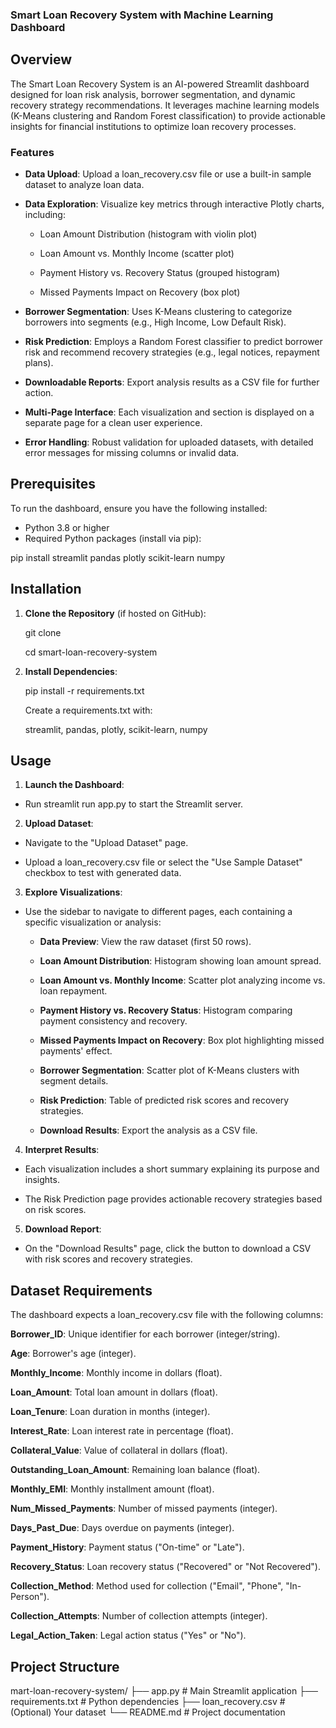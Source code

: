 ### Smart Loan Recovery System with Machine Learning Dashboard

## Overview

The Smart Loan Recovery System is an AI-powered Streamlit dashboard designed for loan risk analysis, borrower segmentation, and dynamic recovery strategy recommendations. It leverages machine learning models (K-Means clustering and Random Forest classification) to provide actionable insights for financial institutions to optimize loan recovery processes.

### Features

* **Data Upload**: Upload a loan_recovery.csv file or use a built-in sample dataset to analyze loan data.

* **Data Exploration**: Visualize key metrics through interactive Plotly charts, including:

  * Loan Amount Distribution (histogram with violin plot)

  * Loan Amount vs. Monthly Income (scatter plot)

  * Payment History vs. Recovery Status (grouped histogram)

  * Missed Payments Impact on Recovery (box plot)

* **Borrower Segmentation**: Uses K-Means clustering to categorize borrowers into segments (e.g., High Income, Low Default Risk).

* **Risk Prediction**: Employs a Random Forest classifier to predict borrower risk and recommend recovery strategies (e.g., legal notices, repayment plans).

* **Downloadable Reports**: Export analysis results as a CSV file for further action.

* **Multi-Page Interface**: Each visualization and section is displayed on a separate page for a clean user experience.

* **Error Handling**: Robust validation for uploaded datasets, with detailed error messages for missing columns or invalid data.

## Prerequisites

To run the dashboard, ensure you have the following installed:
 * Python 3.8 or higher
 * Required Python packages (install via pip):

 pip install streamlit pandas plotly scikit-learn numpy

## Installation

1. **Clone the Repository** (if hosted on GitHub):

   git clone <repository-url>

   cd smart-loan-recovery-system

2. **Install Dependencies**:

   pip install -r requirements.txt

   Create a requirements.txt with:

   streamlit,
   pandas,
   plotly,
   scikit-learn,
   numpy

## Usage

1. **Launch the Dashboard**:

 * Run streamlit run app.py to start the Streamlit server.

2. **Upload Dataset**:

 * Navigate to the "Upload Dataset" page.
 
 * Upload a loan_recovery.csv file or select the "Use Sample Dataset" checkbox to test with generated data.

3. **Explore Visualizations**:

 * Use the sidebar to navigate to different pages, each containing a specific visualization or analysis:

   * **Data Preview**: View the raw dataset (first 50 rows).

   * **Loan Amount Distribution**: Histogram showing loan amount spread.

   * **Loan Amount vs. Monthly Income**: Scatter plot analyzing income vs. loan repayment.

   * **Payment History vs. Recovery Status**: Histogram comparing payment consistency and recovery.

   * **Missed Payments Impact on Recovery**: Box plot highlighting missed payments' effect.

   * **Borrower Segmentation**: Scatter plot of K-Means clusters with segment details.

   * **Risk Prediction**: Table of predicted risk scores and recovery strategies.

   * **Download Results**: Export the analysis as a CSV file.

4. **Interpret Results**:

  * Each visualization includes a short summary explaining its purpose and insights.

  * The Risk Prediction page provides actionable recovery strategies based on risk scores.

5. **Download Report**:

  * On the "Download Results" page, click the button to download a CSV with risk scores and recovery strategies.

## Dataset Requirements

The dashboard expects a loan_recovery.csv file with the following columns:

  **Borrower_ID**: Unique identifier for each borrower (integer/string).

  **Age**: Borrower's age (integer).

  **Monthly_Income**: Monthly income in dollars (float).

  **Loan_Amount**: Total loan amount in dollars (float).

  **Loan_Tenure**: Loan duration in months (integer).

  **Interest_Rate**: Loan interest rate in percentage (float).

  **Collateral_Value**: Value of collateral in dollars (float).

  **Outstanding_Loan_Amount**: Remaining loan balance (float).

  **Monthly_EMI**: Monthly installment amount (float).

  **Num_Missed_Payments**: Number of missed payments (integer).

  **Days_Past_Due**: Days overdue on payments (integer).

  **Payment_History**: Payment status ("On-time" or "Late").

  **Recovery_Status**: Loan recovery status ("Recovered" or "Not Recovered").

  **Collection_Method**: Method used for collection ("Email", "Phone", "In-Person").

  **Collection_Attempts**: Number of collection attempts (integer).

  **Legal_Action_Taken**: Legal action status ("Yes" or "No").

## Project Structure

mart-loan-recovery-system/
├── app.py              # Main Streamlit application
├── requirements.txt    # Python dependencies
├── loan_recovery.csv   # (Optional) Your dataset
└── README.md           # Project documentation
